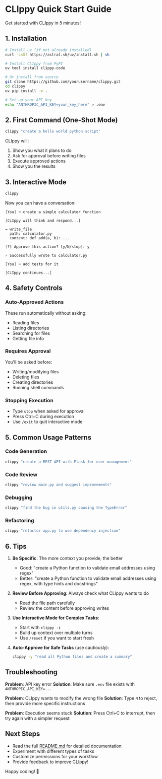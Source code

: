 # CLIppy Quick Start Guide

Get started with CLIppy in 5 minutes!

## 1. Installation

```bash
# Install uv (if not already installed)
curl -LsSf https://astral.sh/uv/install.sh | sh

# Install CLIppy from PyPI
uv tool install clippy-code

# Or install from source
git clone https://github.com/yourusername/clippy.git
cd clippy
uv pip install -e .

# Set up your API key
echo "ANTHROPIC_API_KEY=your_key_here" > .env
```

## 2. First Command (One-Shot Mode)

```bash
clippy "create a hello world python script"
```

CLIppy will:
1. Show you what it plans to do
2. Ask for approval before writing files
3. Execute approved actions
4. Show you the results

## 3. Interactive Mode

```bash
clippy
```

Now you can have a conversation:

```
[You] ➜ create a simple calculator function

[CLIppy will think and respond...]

→ write_file
  path: calculator.py
  content: def add(a, b): ...

[?] Approve this action? [y/N/stop]: y

✓ Successfully wrote to calculator.py

[You] ➜ add tests for it

[CLIppy continues...]
```

## 4. Safety Controls

### Auto-Approved Actions
These run automatically without asking:
- Reading files
- Listing directories
- Searching for files
- Getting file info

### Requires Approval
You'll be asked before:
- Writing/modifying files
- Deleting files
- Creating directories
- Running shell commands

### Stopping Execution
- Type `stop` when asked for approval
- Press Ctrl+C during execution
- Use `/exit` to quit interactive mode

## 5. Common Usage Patterns

### Code Generation
```bash
clippy "create a REST API with Flask for user management"
```

### Code Review
```bash
clippy "review main.py and suggest improvements"
```

### Debugging
```bash
clippy "find the bug in utils.py causing the TypeError"
```

### Refactoring
```bash
clippy "refactor app.py to use dependency injection"
```

## 6. Tips

1. **Be Specific**: The more context you provide, the better
   - Good: "create a Python function to validate email addresses using regex"
   - Better: "create a Python function to validate email addresses using regex, with type hints and docstrings"

2. **Review Before Approving**: Always check what CLIppy wants to do
   - Read the file path carefully
   - Review the content before approving writes

3. **Use Interactive Mode for Complex Tasks**:
   - Start with `clippy -i`
   - Build up context over multiple turns
   - Use `/reset` if you want to start fresh

4. **Auto-Approve for Safe Tasks** (use cautiously):
   ```bash
   clippy -y "read all Python files and create a summary"
   ```

## Troubleshooting

**Problem**: API key error
**Solution**: Make sure `.env` file exists with `ANTHROPIC_API_KEY=...`

**Problem**: CLIppy wants to modify the wrong file
**Solution**: Type `N` to reject, then provide more specific instructions

**Problem**: Execution seems stuck
**Solution**: Press Ctrl+C to interrupt, then try again with a simpler request

## Next Steps

- Read the full [README.md](README.md) for detailed documentation
- Experiment with different types of tasks
- Customize permissions for your workflow
- Provide feedback to improve CLIppy!

Happy coding! 📎
